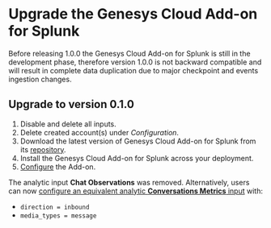 # Upgrade the Genesys Cloud Add-on for Splunk

Before releasing 1.0.0 the Genesys Cloud Add-on for Splunk is still in the development phase, therefore version 1.0.0 is not backward compatible and will result in complete data duplication due to major checkpoint and events ingestion changes.

## Upgrade to version 0.1.0

1. Disable and delete all inputs.
2. Delete created account(s) under _Configuration_.
3. Download the latest version of Genesys Cloud Add-on for Splunk from its [repository](https://github.com/splunk/genesys_cloud_ta/releases).
4. Install the Genesys Cloud Add-on for Splunk across your deployment.
5. [Configure](../ConfigureAccount/index.md) the Add-on.

The analytic input **Chat Observations** was removed. Alternatively, users can now [configure an equivalent analytic **Conversations Metrics** input](../ConfigureAnalyticsInputs/index.md) with:

* `direction = inbound`
* `media_types = message`
